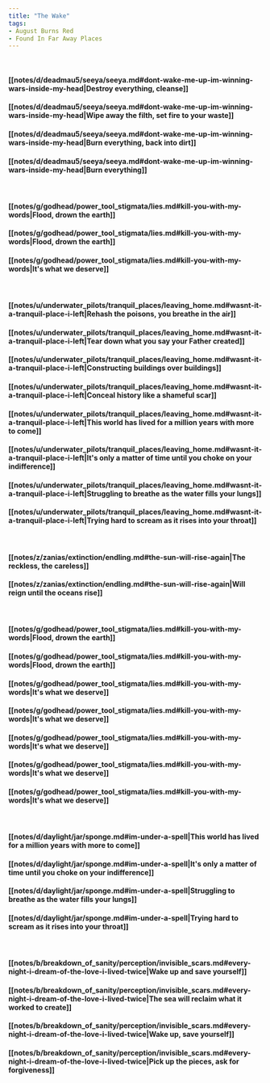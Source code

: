 ```yaml
---
title: "The Wake"
tags:
- August Burns Red
- Found In Far Away Places
---
```

&nbsp;
#### [[notes/d/deadmau5/seeya/seeya.md#dont-wake-me-up-im-winning-wars-inside-my-head|Destroy everything, cleanse]]
#### [[notes/d/deadmau5/seeya/seeya.md#dont-wake-me-up-im-winning-wars-inside-my-head|Wipe away the filth, set fire to your waste]]
#### [[notes/d/deadmau5/seeya/seeya.md#dont-wake-me-up-im-winning-wars-inside-my-head|Burn everything, back into dirt]]
#### [[notes/d/deadmau5/seeya/seeya.md#dont-wake-me-up-im-winning-wars-inside-my-head|Burn everything]]
&nbsp;
#### [[notes/g/godhead/power_tool_stigmata/lies.md#kill-you-with-my-words|Flood, drown the earth]]
#### [[notes/g/godhead/power_tool_stigmata/lies.md#kill-you-with-my-words|Flood, drown the earth]]
#### [[notes/g/godhead/power_tool_stigmata/lies.md#kill-you-with-my-words|It's what we deserve]]
&nbsp;
#### [[notes/u/underwater_pilots/tranquil_places/leaving_home.md#wasnt-it-a-tranquil-place-i-left|Rehash the poisons, you breathe in the air]]
#### [[notes/u/underwater_pilots/tranquil_places/leaving_home.md#wasnt-it-a-tranquil-place-i-left|Tear down what you say your Father created]]
#### [[notes/u/underwater_pilots/tranquil_places/leaving_home.md#wasnt-it-a-tranquil-place-i-left|Constructing buildings over buildings]]
#### [[notes/u/underwater_pilots/tranquil_places/leaving_home.md#wasnt-it-a-tranquil-place-i-left|Conceal history like a shameful scar]]
#### [[notes/u/underwater_pilots/tranquil_places/leaving_home.md#wasnt-it-a-tranquil-place-i-left|This world has lived for a million years with more to come]]
#### [[notes/u/underwater_pilots/tranquil_places/leaving_home.md#wasnt-it-a-tranquil-place-i-left|It's only a matter of time until you choke on your indifference]]
#### [[notes/u/underwater_pilots/tranquil_places/leaving_home.md#wasnt-it-a-tranquil-place-i-left|Struggling to breathe as the water fills your lungs]]
#### [[notes/u/underwater_pilots/tranquil_places/leaving_home.md#wasnt-it-a-tranquil-place-i-left|Trying hard to scream as it rises into your throat]]
&nbsp;
#### [[notes/z/zanias/extinction/endling.md#the-sun-will-rise-again|The reckless, the careless]]
#### [[notes/z/zanias/extinction/endling.md#the-sun-will-rise-again|Will reign until the oceans rise]]
&nbsp;
#### [[notes/g/godhead/power_tool_stigmata/lies.md#kill-you-with-my-words|Flood, drown the earth]]
#### [[notes/g/godhead/power_tool_stigmata/lies.md#kill-you-with-my-words|Flood, drown the earth]]
#### [[notes/g/godhead/power_tool_stigmata/lies.md#kill-you-with-my-words|It's what we deserve]]
#### [[notes/g/godhead/power_tool_stigmata/lies.md#kill-you-with-my-words|It's what we deserve]]
#### [[notes/g/godhead/power_tool_stigmata/lies.md#kill-you-with-my-words|It's what we deserve]]
#### [[notes/g/godhead/power_tool_stigmata/lies.md#kill-you-with-my-words|It's what we deserve]]
#### [[notes/g/godhead/power_tool_stigmata/lies.md#kill-you-with-my-words|It's what we deserve]]
&nbsp;
#### [[notes/d/daylight/jar/sponge.md#im-under-a-spell|This world has lived for a million years with more to come]]
#### [[notes/d/daylight/jar/sponge.md#im-under-a-spell|It's only a matter of time until you choke on your indifference]]
#### [[notes/d/daylight/jar/sponge.md#im-under-a-spell|Struggling to breathe as the water fills your lungs]]
#### [[notes/d/daylight/jar/sponge.md#im-under-a-spell|Trying hard to scream as it rises into your throat]]
&nbsp;
#### [[notes/b/breakdown_of_sanity/perception/invisible_scars.md#every-night-i-dream-of-the-love-i-lived-twice|Wake up and save yourself]]
#### [[notes/b/breakdown_of_sanity/perception/invisible_scars.md#every-night-i-dream-of-the-love-i-lived-twice|The sea will reclaim what it worked to create]]
#### [[notes/b/breakdown_of_sanity/perception/invisible_scars.md#every-night-i-dream-of-the-love-i-lived-twice|Wake up, save yourself]]
#### [[notes/b/breakdown_of_sanity/perception/invisible_scars.md#every-night-i-dream-of-the-love-i-lived-twice|Pick up the pieces, ask for forgiveness]]
